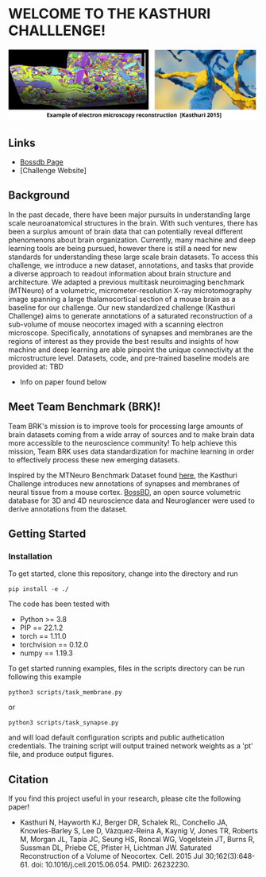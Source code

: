# WELCOME TO THE KASTHURI CHALLLENGE!
![electron](electron.png)

## Links
* [Bossdb Page](https://bossdb.org/project/kasthuri2015)
* [Challenge Website]

## Background
 In the past decade, there have been major pursuits in understanding large scale neuroanatomical structures in the brain. With such ventures, there has been a surplus amount of brain data that can potentially reveal different phenomenons about brain organization. Currently, many machine and deep learning tools are being pursued, however there is still a need for new standards for understanding these large scale brain datasets. To access this challenge, we introduce a new dataset, annotations, and tasks that provide a diverse approach to readout information about brain structure and architecture. We adapted a previous multitask neuroimaging benchmark (MTNeuro) of a volumetric, micrometer-resolution X-ray microtomography image spanning a large thalamocortical section of a mouse brain as a baseline for our challenge. Our new standardized challenge (Kasthuri Challenge) aims to generate annotations of a saturated reconstruction of a sub-volume of mouse neocortex imaged with a scanning electron microscope. Specifically, annotations of synapses and membranes are the regions of interest as they provide the best results and insights of how machine and deep learning are able pinpoint the unique connectivity at the microstructure level. Datasets, code, and pre-trained baseline models are provided at: TBD
 
* Info on paper found below

## Meet Team Benchmark (BRK)!
Team BRK's mission is to improve tools for processing large amounts of brain datasets coming from a wide array of sources and to make brain data more accessible to the neuroscience community! To help achieve this mission, Team BRK uses data standardization for machine learning in order to effectively process these new emerging datasets.

Inspired by the MTNeuro Benchmark Dataset found [here](https://github.com/MTNeuro/MTNeuro), the Kasthuri Challenge introduces new annotations of synapses and membranes of neural tissue from a mouse cortex. [BossBD](https://bossdb.org/), an open source volumetric database for 3D and 4D neuroscience data and Neuroglancer were used to derive annotations from the dataset.  

## Getting Started
### Installation
To get started, clone this repository, change into the directory and run 
```
pip install -e ./
```
The code has been tested with
* Python >= 3.8
* PIP == 22.1.2
* torch == 1.11.0
* torchvision == 0.12.0
* numpy == 1.19.3

To get started running examples, files in the scripts directory can be run following this example
```
python3 scripts/task_membrane.py
```
or
```
python3 scripts/task_synapse.py
```
and will load default configuration scripts and public authetication credentials. The training script will output trained network weights as a 'pt' file, and produce output figures. 

## Citation
If you find this project useful in your research, please cite the following paper!

* Kasthuri N, Hayworth KJ, Berger DR, Schalek RL, Conchello JA, Knowles-Barley S, Lee D, Vázquez-Reina A, Kaynig V, Jones TR, Roberts M, Morgan JL, Tapia JC, Seung HS, Roncal WG, Vogelstein JT, Burns R, Sussman DL, Priebe CE, Pfister H, Lichtman JW. Saturated Reconstruction of a Volume of Neocortex. Cell. 2015 Jul 30;162(3):648-61. doi: 10.1016/j.cell.2015.06.054. PMID: 26232230.
